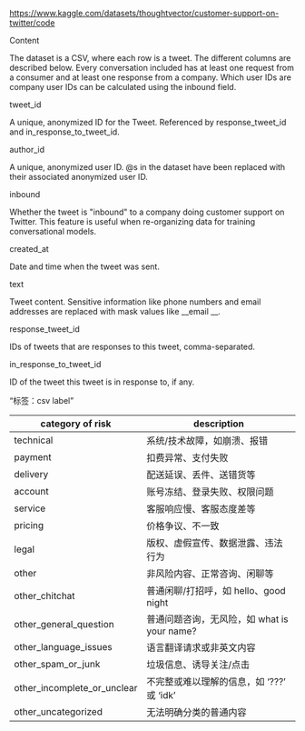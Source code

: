https://www.kaggle.com/datasets/thoughtvector/customer-support-on-twitter/code

Content

The dataset is a CSV, where each row is a tweet. The different columns are described below. Every conversation included
has at least one request from a consumer and at least one response from a company. Which user IDs are company user IDs
can be calculated using the inbound field.

tweet_id

A unique, anonymized ID for the Tweet. Referenced by response_tweet_id and in_response_to_tweet_id.

author_id

A unique, anonymized user ID. @s in the dataset have been replaced with their associated anonymized user ID.

inbound

Whether the tweet is "inbound" to a company doing customer support on Twitter. This feature is useful when re-organizing
data for training conversational models.

created_at

Date and time when the tweet was sent.

text

Tweet content. Sensitive information like phone numbers and email addresses are replaced with mask values like __email
__.

response_tweet_id

IDs of tweets that are responses to this tweet, comma-separated.

in_response_to_tweet_id

ID of the tweet this tweet is in response to, if any.

“标签：csv label”

| category of risk            | description                     |
|-----------------------------|---------------------------------|
| technical                   | 系统/技术故障，如崩溃、报错                  |
| payment                     | 扣费异常、支付失败                       |
| delivery                    | 配送延误、丢件、送错货等                    |
| account                     | 账号冻结、登录失败、权限问题                  |
| service                     | 客服响应慢、客服态度差等                    |
| pricing                     | 价格争议、不一致                        |
| legal                       | 版权、虚假宣传、数据泄露、违法行为               |
| other                       | 非风险内容、正常咨询、闲聊等                  |
| other_chitchat              | 普通闲聊/打招呼，如 hello、good night     |
| other_general_question      | 普通问题咨询，无风险，如 what is your name? |
| other_language_issues       | 语言翻译请求或非英文内容                    |
| other_spam_or_junk          | 垃圾信息、诱导关注/点击                    |
| other_incomplete_or_unclear | 不完整或难以理解的信息，如 ‘???’ 或 ‘idk’     |
| other_uncategorized         | 无法明确分类的普通内容                     |

